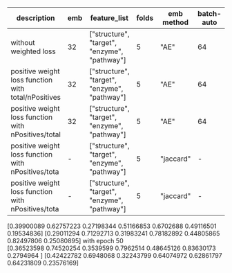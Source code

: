 | description | emb | feature_list | folds | emb method | batch-auto | batch-model | epoch-auto | epoch-model | dropout | LR | accuracy | auc | f1 | aupr | recall | specificity | precision | 
|-------------|-----|--------------|-------|-----------|------------|---|----------|------------|-------------|---------|----------|-----|----|--|--|--|--|
| without weighted loss | 32 | ["structure", "target", "enzyme", "pathway"] | 5 | "AE" | 64 | 64 | 10 | 10 | 0.4 | 0.001 | 48.5% | 58% | 23% | 31% | 67% | 46% | 13%
| positive weight loss function with total/nPositives | 32 | ["structure", "target", "enzyme", "pathway"] | 5 | "AE" | 64 | 64 | 10 | 10 | 0.4 | 0.001 | 37.8% | 55.2% | 22.1% | 26.9% | 75% | 33% | 13.3%
| positive weight loss function with nPositives/total | 32 |["structure", "target", "enzyme", "pathway"] | 5 | "AE" | 64 | 64 | 10 | 10 | 0.4 | 0.001 | 54.2% | 59% | 23.2% | 17.8% | 60.5% | 53% | 14.3%
| positive weight loss function with nPositives/tota | - | ["structure", "target", "enzyme", "pathway"] | 5 | "jaccard" | - | 64 | - | 10 | 0.4 | 0.001 | 77.1% | 71.4% | 32% | 29.1% | 47% | 81% | 24.5%
| positive weight loss function with nPositives/tota | - | ["structure", "target", "enzyme", "pathway"] | 5 | "jaccard" | - | 64 | - | 500 | 0.4 | 0.001 | 77.8% | 76.1% | 38.1% | 39.5% | 52.6% | 81.1% | 31.5%



[0.39900089 0.62757223 0.27198344 0.51166853 0.6702688  0.49116501 0.19534836]
[0.29011294 0.71292713 0.31983241 0.78182892 0.44805865 0.82497806 0.25080895]
with epoch 50   
[0.36523598 0.74520254 0.3539599  0.7962514  0.48645126 0.83630173 0.2794964 ]
[0.42422782 0.6948068  0.32243799 0.64074972 0.62861797 0.64231809 0.23576169]
